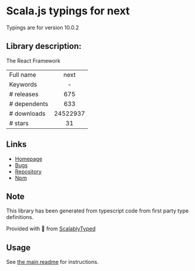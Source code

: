 
# Scala.js typings for next

Typings are for version 10.0.2

## Library description:
The React Framework

|                    |                 |
| ------------------ | :-------------: |
| Full name          | next |
| Keywords           | - |
| # releases         | 675 |
| # dependents       | 633 |
| # downloads        | 24522937 |
| # stars            | 31 |

## Links
- [Homepage](https://nextjs.org)
- [Bugs](https://github.com/vercel/next.js/issues)
- [Repository](https://github.com/vercel/next.js)
- [Npm](https://www.npmjs.com/package/next)
    


## Note
This library has been generated from typescript code from first party type definitions.

Provided with :purple_heart: from [ScalablyTyped](https://github.com/oyvindberg/ScalablyTyped)

## Usage
See [the main readme](../../readme.md) for instructions.


